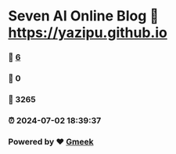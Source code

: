 # Seven AI Online Blog :link: https://yazipu.github.io 
### :page_facing_up: [6](https://yazipu.github.io/tag.html) 
### :speech_balloon: 0 
### :hibiscus: 3265 
### :alarm_clock: 2024-07-02 18:39:37 
### Powered by :heart: [Gmeek](https://github.com/Meekdai/Gmeek)
